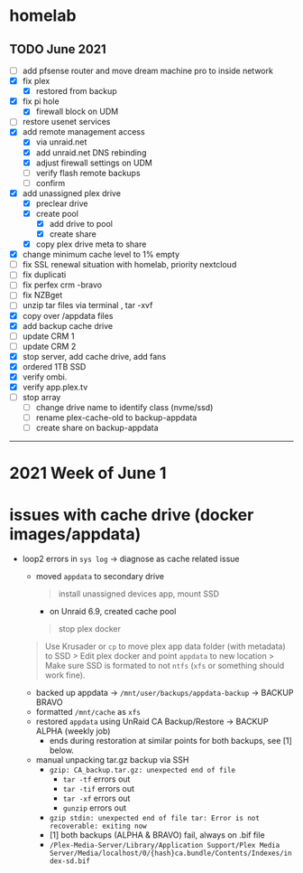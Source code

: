 # homelab
## TODO June 2021
- [ ] add pfsense router and move dream machine pro to inside network
- [x] fix plex
	- [x] restored from backup
- [x] fix pi hole
	- [x] firewall block on UDM 	
- [ ] restore usenet services
- [x] add remote management access
	- [x] via unraid.net
	- [x] add unraid.net DNS rebinding
	- [x] adjust firewall settings on UDM	
	- [ ] verify flash remote backups
	- [ ] confirm 
- [x] add unassigned plex drive
	- [x] preclear drive
	- [x] create pool
		- [x] add drive to pool
		- [x] create share
	- [x] copy plex drive meta to share
- [x] change minimum cache level to 1% empty
- [ ] fix SSL renewal situation with homelab, priority nextcloud
- [ ] fix duplicati
- [ ] fix perfex crm -bravo
- [ ] fix NZBget
- [ ] unzip tar files via terminal , tar -xvf
- [x] copy over /appdata files
- [x] add backup cache drive
- [ ] update CRM 1
- [ ] update CRM 2
- [x] stop server, add cache drive, add fans
- [x] ordered 1TB SSD
- [x] verify ombi.
- [x] verify app.plex.tv
- [ ] stop array
	- [ ] change drive name to identify class (nvme/ssd)
	- [ ] rename plex-cache-old to backup-appdata
	- [ ] create share on backup-appdata 
---
# 2021 Week of June 1
# issues with cache drive (docker images/appdata)
- loop2 errors in `sys log` -> diagnose as cache related issue
    - moved `appdata` to secondary drive
        > install unassigned devices app, mount SSD
		- on Unraid 6.9, created cache pool
        > stop plex docker
	> Use Krusader or `cp` to move plex app data folder (with metadata) to SSD
        > Edit plex docker and point `appdata` to new location
        > Make sure SSD is formated to not `ntfs` (`xfs` or something should work fine).
        
     - backed up appdata -> `/mnt/user/backups/appdata-backup` -> BACKUP BRAVO
     - formatted `/mnt/cache` as `xfs`
     - restored `appdata` using UnRaid CA Backup/Restore -> BACKUP ALPHA (weekly job)
     	- ends during restoration at similar points for both backups, see [1] below.
     - manual unpacking tar.gz backup via SSH 
	    - `gzip: CA_backup.tar.gz: unexpected end of file`
    		- `tar -tf` 	errors out
	    	- `tar -tif`	errors out
    		- `tar -xf`	errors out
	    	- `gunzip`	errors out
	    - `gzip stdin: unexpected end of file
	       tar: Error is not recoverable: exiting now`
	    - [1] both backups (ALPHA & BRAVO) fail, always on .bif file 
	    - `/Plex-Media-Server/Library/Application Support/Plex Media Server/Media/localhost/0/{hash}ca.bundle/Contents/Indexes/index-sd.bif`
	    

